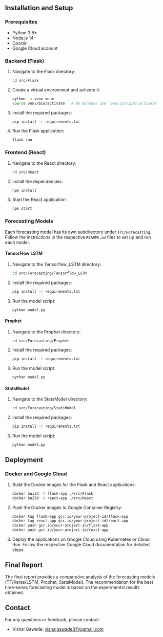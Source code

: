 
## Installation and Setup

### Prerequisites

- Python 3.8+
- Node.js 14+
- Docker
- Google Cloud account

### Backend (Flask)

1. Navigate to the Flask directory:
    ```bash
    cd src/Flask
    ```

2. Create a virtual environment and activate it:
    ```bash
    python -m venv venv
    source venv/bin/activate   # On Windows use `venv\Scripts\activate`
    ```

3. Install the required packages:
    ```bash
    pip install -r requirements.txt
    ```

4. Run the Flask application:
    ```bash
    flask run
    ```

### Frontend (React)

1. Navigate to the React directory:
    ```bash
    cd src/React
    ```

2. Install the dependencies:
    ```bash
    npm install
    ```

3. Start the React application:
    ```bash
    npm start
    ```

### Forecasting Models

Each forecasting model has its own subdirectory under `src/Forecasting`. Follow the instructions in the respective `README.md` files to set up and run each model.

#### TensorFlow LSTM

1. Navigate to the Tensorflow_LSTM directory:
    ```bash
    cd src/Forecasting/Tensorflow_LSTM
    ```

2. Install the required packages:
    ```bash
    pip install -r requirements.txt
    ```

3. Run the model script:
    ```bash
    python model.py
    ```

#### Prophet

1. Navigate to the Prophet directory:
    ```bash
    cd src/Forecasting/Prophet
    ```

2. Install the required packages:
    ```bash
    pip install -r requirements.txt
    ```

3. Run the model script:
    ```bash
    python model.py
    ```

#### StatsModel

1. Navigate to the StatsModel directory:
    ```bash
    cd src/Forecasting/StatsModel
    ```

2. Install the required packages:
    ```bash
    pip install -r requirements.txt
    ```

3. Run the model script:
    ```bash
    python model.py
    ```

## Deployment

### Docker and Google Cloud

1. Build the Docker images for the Flask and React applications:
    ```bash
    docker build -t flask-app ./src/Flask
    docker build -t react-app ./src/React
    ```

2. Push the Docker images to Google Container Registry:
    ```bash
    docker tag flask-app gcr.io/your-project-id/flask-app
    docker tag react-app gcr.io/your-project-id/react-app
    docker push gcr.io/your-project-id/flask-app
    docker push gcr.io/your-project-id/react-app
    ```

3. Deploy the applications on Google Cloud using Kubernetes or Cloud Run. Follow the respective Google Cloud documentation for detailed steps.

## Final Report

The final report provides a comparative analysis of the forecasting models (TF/Keras/LSTM, Prophet, StatsModel). The recommendation for the best time-series forecasting model is based on the experimental results obtained.

## Contact

For any questions or feedback, please contact:
- Vishal Gawade: [vishalgawade311@gmail.com](mailto:vishalgawade1@example.com)


